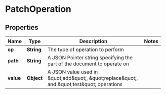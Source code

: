 

# PatchOperation


## Properties

| Name | Type | Description | Notes |
|------------ | ------------- | ------------- | -------------|
|**op** | **String** | The type of operation to perform |  |
|**path** | **String** | A JSON Pointer string specifying the part of the document to operate on |  |
|**value** | **Object** | A JSON value used in \&quot;add\&quot;, \&quot;replace\&quot;, and \&quot;test\&quot; operations |  |



